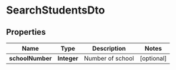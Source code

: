 
# SearchStudentsDto

## Properties
Name | Type | Description | Notes
------------ | ------------- | ------------- | -------------
**schoolNumber** | **Integer** | Number of school |  [optional]



